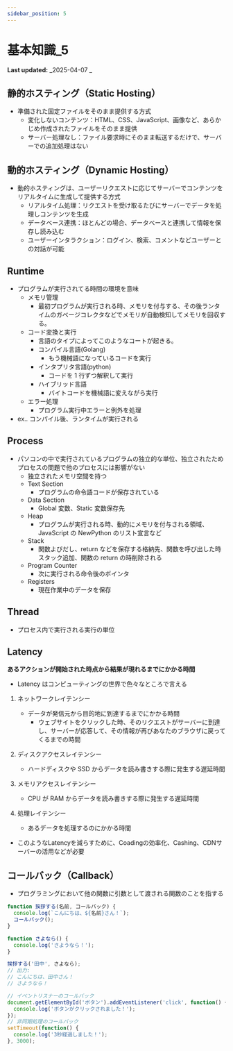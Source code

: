 ```yaml
---
sidebar_position: 5
---
```


# 基本知識_5

**Last updated:** _2025-04-07 _

## 静的ホスティング（Static Hosting）

- 準備された固定ファイルをそのまま提供する方式
  - 変化しないコンテンツ：HTML、CSS、JavaScript、画像など、あらかじめ作成されたファイルをそのまま提供
  - サーバー処理なし：ファイル要求時にそのまま転送するだけで、サーバーでの追加処理はない

## 動的ホスティング（Dynamic Hosting）

- 動的ホスティングは、ユーザーリクエストに応じてサーバーでコンテンツをリアルタイムに生成して提供する方式
  - リアルタイム処理：リクエストを受け取るたびにサーバーでデータを処理しコンテンツを生成
  - データベース連携：ほとんどの場合、データベースと連携して情報を保存し読み込む
  - ユーザーインタラクション：ログイン、検索、コメントなどユーザーとの対話が可能

## Runtime

- プログラムが実行されてる時間の環境を意味
  - メモリ管理
    - 最初プログラムが実行される時、メモリを付与する、その後ランタイムのガベージコレクタなどでメモリが自動検知してメモリを回収する。
  - コード変換と実行
    - 言語のタイプによってこのようなコートが起きる。
    - コンパイル言語(Golang)
      - もう機械語になっているコードを実行
    - インタプリタ言語(python)
      - コードを 1 行ずつ解釈して実行
    - ハイブリッド言語
      - バイトコードを機械語に変えながら実行
  - エラー処理
    - プログラム実行中エラーと例外を処理
- ex.. コンパイル後、ランタイムが実行される

## Process

- パソコンの中で実行されているプログラムの独立的な単位、独立されたためプロセスの問題で他のプロセスには影響がない
  - 独立されたメモリ空間を持つ
  - Text Section
    - プログラムの命令語コードが保存されている
  - Data Section
    - Global 変数、Static 変数保存先
  - Heap
    - プログラムが実行される時、動的にメモリを付与される領域、JavaScript の NewPython のリスト宣言など
  - Stack
    - 関数よびだし、return などを保存する格納先、関数を呼び出した時スタック追加、関数の return の時削除される
  - Program Counter
    - 次に実行される命令後のポインタ
  - Registers
    - 現在作業中のデータを保存

## Thread

- プロセス内で実行される実行の単位

## Latency

**あるアクションが開始された時点から結果が現れるまでにかかる時間**

- Latency はコンピューティングの世界で色々なところで言える

1. ネットワークレイテンシー

   - データが発信元から目的地に到達するまでにかかる時間
     - ウェブサイトをクリックした時、そのリクエストがサーバーに到達し、サーバーが応答して、その情報が再びあなたのブラウザに戻ってくるまでの時間

2. ディスクアクセスレイテンシー

   - ハードディスクや SSD からデータを読み書きする際に発生する遅延時間

3. メモリアクセスレイテンシー

   - CPU が RAM からデータを読み書きする際に発生する遅延時間

4. 処理レイテンシー
   - あるデータを処理するのにかかる時間

- このようなLatencyを減らすために、Coadingの効率化、Cashing、CDNサーバーの活用などが必要

## コールバック（Callback）
- プログラミングにおいて他の関数に引数として渡される関数のことを指する

```javascript
function 挨拶する(名前, コールバック) {
  console.log(`こんにちは、${名前}さん！`);
  コールバック();
}

function さよなら() {
  console.log('さようなら！');
}

挨拶する('田中', さよなら);
// 出力:
// こんにちは、田中さん！
// さようなら！

// イベントリスナーのコールバック
document.getElementById('ボタン').addEventListener('click', function() {
  console.log('ボタンがクリックされました！');
});
// 非同期処理のコールバック
setTimeout(function() {
  console.log('3秒経過しました！');
}, 3000);
```

